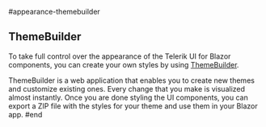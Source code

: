 #appearance-themebuilder

## ThemeBuilder

To take full control over the appearance of the Telerik UI for Blazor components, you can create your own styles by using [ThemeBuilder](https://docs.telerik.com/themebuilder).

ThemeBuilder is a web application that enables you to create new themes and customize existing ones. Every change that you make is visualized almost instantly. Once you are done styling the UI components, you can export a ZIP file with the styles for your theme and use them in your Blazor app.
#end